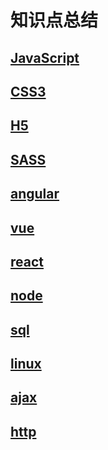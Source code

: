 # 知识点总结 

## [JavaScript](https://github.com/l511407563/Interview/blob/master/JavaScript.md)

## [CSS3](https://github.com/l511407563/Interview/blob/master/CSS3.md)

## [H5](https://github.com/l511407563/Interview/blob/master/H5.md)

## [SASS](https://github.com/l511407563/Interview/blob/master/SASS.md)

## [angular](https://github.com/l511407563/Interview/blob/master/angular.md)

## [vue](https://github.com/l511407563/Interview/blob/master/vue.md)

## [react](https://github.com/l511407563/Interview/blob/master/react.md)

## [node](https://github.com/l511407563/Interview/blob/master/node.md)

## [sql](https://github.com/l511407563/Interview/blob/master/sql.md)

## [linux](https://github.com/l511407563/Interview/blob/master/linux.md)

## [ajax](https://github.com/l511407563/Interview/blob/master/ajax.md)

## [http](https://github.com/l511407563/Interview/blob/master/http.md)



